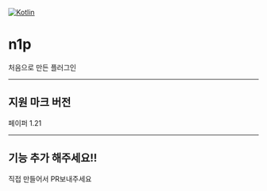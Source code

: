 [![Kotlin](https://img.shields.io/badge/Kotlin-2.2.0-585DEF.svg?logo=kotlin)](http://kotlinlang.org)

# n1p
처음으로 만든 플러그인

---

## 지원 마크 버전
페이퍼 1.21

---

## 기능 추가 해주세요!!
직접 만들어서 PR보내주세요
